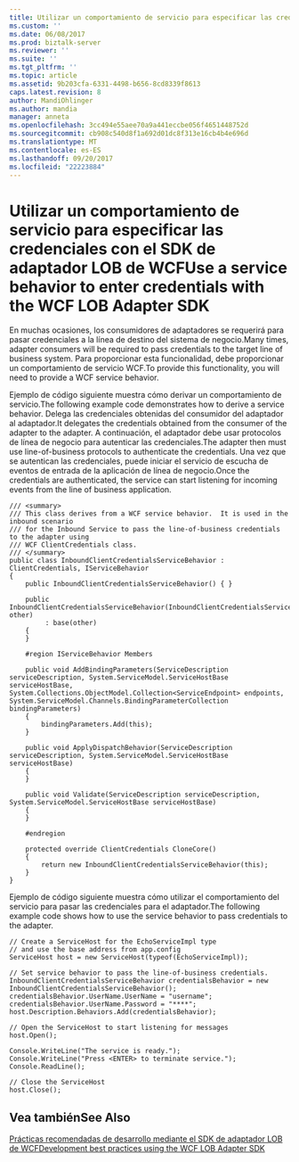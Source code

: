 ```yaml
---
title: Utilizar un comportamiento de servicio para especificar las credenciales con el SDK de adaptador LOB de WCF | Documentos de Microsoft
ms.custom: ''
ms.date: 06/08/2017
ms.prod: biztalk-server
ms.reviewer: ''
ms.suite: ''
ms.tgt_pltfrm: ''
ms.topic: article
ms.assetid: 9b203cfa-6331-4498-b656-8cd8339f8613
caps.latest.revision: 8
author: MandiOhlinger
ms.author: mandia
manager: anneta
ms.openlocfilehash: 3cc494e55aee70a9a441eccbe056f4651448752d
ms.sourcegitcommit: cb908c540d8f1a692d01dc8f313e16cb4b4e696d
ms.translationtype: MT
ms.contentlocale: es-ES
ms.lasthandoff: 09/20/2017
ms.locfileid: "22223884"
---
```

# <a name="use-a-service-behavior-to-enter-credentials-with-the-wcf-lob-adapter-sdk"></a><span data-ttu-id="e3ac4-102">Utilizar un comportamiento de servicio para especificar las credenciales con el SDK de adaptador LOB de WCF</span><span class="sxs-lookup"><span data-stu-id="e3ac4-102">Use a service behavior to enter credentials with the WCF LOB Adapter SDK</span></span>
<span data-ttu-id="e3ac4-103">En muchas ocasiones, los consumidores de adaptadores se requerirá para pasar credenciales a la línea de destino del sistema de negocio.</span><span class="sxs-lookup"><span data-stu-id="e3ac4-103">Many times, adapter consumers will be required to pass credentials to the target line of business system.</span></span> <span data-ttu-id="e3ac4-104">Para proporcionar esta funcionalidad, debe proporcionar un comportamiento de servicio WCF.</span><span class="sxs-lookup"><span data-stu-id="e3ac4-104">To provide this functionality, you will need to provide a WCF service behavior.</span></span>  
  
 <span data-ttu-id="e3ac4-105">Ejemplo de código siguiente muestra cómo derivar un comportamiento de servicio.</span><span class="sxs-lookup"><span data-stu-id="e3ac4-105">The following example code demonstrates how to derive a service behavior.</span></span> <span data-ttu-id="e3ac4-106">Delega las credenciales obtenidas del consumidor del adaptador al adaptador.</span><span class="sxs-lookup"><span data-stu-id="e3ac4-106">It delegates the credentials obtained from the consumer of the adapter to the adapter.</span></span> <span data-ttu-id="e3ac4-107">A continuación, el adaptador debe usar protocolos de línea de negocio para autenticar las credenciales.</span><span class="sxs-lookup"><span data-stu-id="e3ac4-107">The adapter then must use line-of-business protocols to authenticate the credentials.</span></span> <span data-ttu-id="e3ac4-108">Una vez que se autentican las credenciales, puede iniciar el servicio de escucha de eventos de entrada de la aplicación de línea de negocio.</span><span class="sxs-lookup"><span data-stu-id="e3ac4-108">Once the credentials are authenticated, the service can start listening for incoming events from the line of business application.</span></span>  
  
```  
/// <summary>  
/// This class derives from a WCF service behavior.  It is used in the inbound scenario  
/// for the Inbound Service to pass the line-of-business credentials to the adapter using  
/// WCF ClientCredentials class.  
/// </summary>  
public class InboundClientCredentialsServiceBehavior : ClientCredentials, IServiceBehavior  
{  
    public InboundClientCredentialsServiceBehavior() { }  
  
    public InboundClientCredentialsServiceBehavior(InboundClientCredentialsServiceBehavior other)  
         : base(other)  
    {  
    }  
  
    #region IServiceBehavior Members  
  
    public void AddBindingParameters(ServiceDescription serviceDescription, System.ServiceModel.ServiceHostBase serviceHostBase, System.Collections.ObjectModel.Collection<ServiceEndpoint> endpoints, System.ServiceModel.Channels.BindingParameterCollection bindingParameters)  
    {  
        bindingParameters.Add(this);  
    }  
  
    public void ApplyDispatchBehavior(ServiceDescription serviceDescription, System.ServiceModel.ServiceHostBase serviceHostBase)  
    {  
    }  
  
    public void Validate(ServiceDescription serviceDescription, System.ServiceModel.ServiceHostBase serviceHostBase)  
    {  
    }  
  
    #endregion  
  
    protected override ClientCredentials CloneCore()  
    {  
        return new InboundClientCredentialsServiceBehavior(this);  
    }  
}  
```  
  
 <span data-ttu-id="e3ac4-109">Ejemplo de código siguiente muestra cómo utilizar el comportamiento del servicio para pasar las credenciales para el adaptador.</span><span class="sxs-lookup"><span data-stu-id="e3ac4-109">The following example code shows how to use the service behavior to pass credentials to the adapter.</span></span>  
  
```  
// Create a ServiceHost for the EchoServiceImpl type  
// and use the base address from app.config  
ServiceHost host = new ServiceHost(typeof(EchoServiceImpl));  
  
// Set service behavior to pass the line-of-business credentials.  
InboundClientCredentialsServiceBehavior credentialsBehavior = new InboundClientCredentialsServiceBehavior();  
credentialsBehavior.UserName.UserName = "username";  
credentialsBehavior.UserName.Password = "****";  
host.Description.Behaviors.Add(credentialsBehavior);  
  
// Open the ServiceHost to start listening for messages  
host.Open();  
  
Console.WriteLine("The service is ready.");  
Console.WriteLine("Press <ENTER> to terminate service.");  
Console.ReadLine();  
  
// Close the ServiceHost  
host.Close();  
```  
  
## <a name="see-also"></a><span data-ttu-id="e3ac4-110">Vea también</span><span class="sxs-lookup"><span data-stu-id="e3ac4-110">See Also</span></span>  
 [<span data-ttu-id="e3ac4-111">Prácticas recomendadas de desarrollo mediante el SDK de adaptador LOB de WCF</span><span class="sxs-lookup"><span data-stu-id="e3ac4-111">Development best practices using the WCF LOB Adapter SDK</span></span>](../../adapters-and-accelerators/wcf-lob-adapter-sdk/development-best-practices-using-the-wcf-lob-adapter-sdk.md)